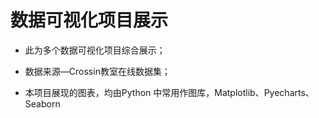 # 数据可视化项目展示


* 此为多个数据可视化项目综合展示；

* 数据来源—Crossin教室在线数据集；

* 本项目展现的图表，均由Python 中常用作图库，Matplotlib、Pyecharts、Seaborn
